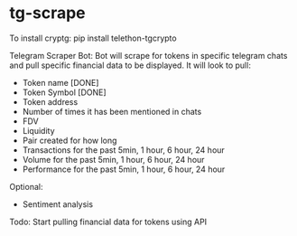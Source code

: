 # tg-scrape

To install cryptg: pip install telethon-tgcrypto

Telegram Scraper Bot: Bot will scrape for tokens in specific telegram chats and pull specific financial data to be displayed. It will look to pull:

- Token name [DONE]
- Token Symbol [DONE]
- Token address 
- Number of times it has been mentioned in chats
- FDV
- Liquidity
- Pair created for how long
- Transactions for the past 5min, 1 hour, 6 hour, 24 hour
- Volume for the past 5min, 1 hour, 6 hour, 24 hour
- Performance for the past 5min, 1 hour, 6 hour, 24 hour

Optional:
- Sentiment analysis

Todo: Start pulling financial data for tokens using API